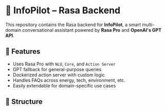 # 🧠 InfoPilot – Rasa Backend

This repository contains the Rasa backend for **InfoPilot**, a smart multi-domain conversational assistant powered by **Rasa Pro** and **OpenAI's GPT API**.

## 🔧 Features

- Uses Rasa Pro with `NLU`, `Core`, and `Action Server`
- GPT fallback for general-purpose queries
- Dockerized action server with custom logic
- Handles FAQs across energy, tech, environment, etc.
- Easily extendable for domain-specific use cases

## 📁 Structure
